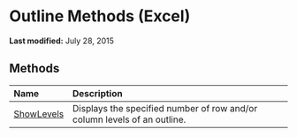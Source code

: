 
# Outline Methods (Excel)

 **Last modified:** July 28, 2015


## Methods



|**Name**|**Description**|
|:-----|:-----|
| [ShowLevels](2ebeb135-bbb9-aac1-57d7-02a141aa3ddb.md)|Displays the specified number of row and/or column levels of an outline.|
